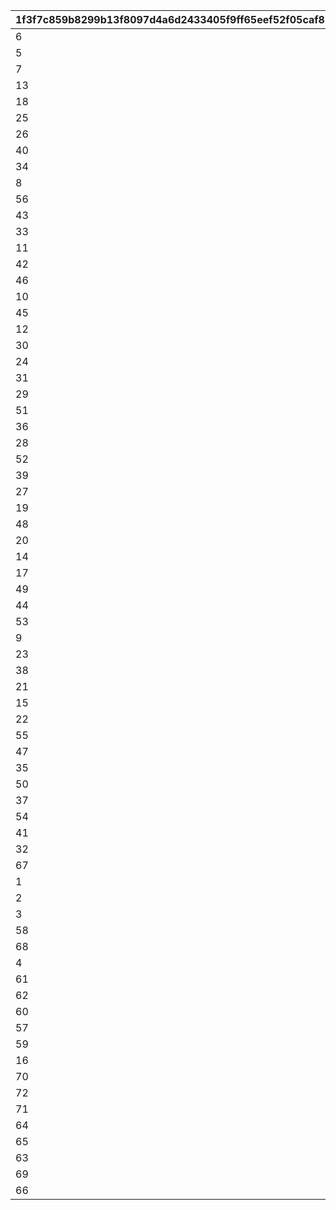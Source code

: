 |1f3f7c859b8299b13f8097d4a6d2433405f9ff65eef52f05caf8b09f7ea5398b|b0b8500715bee0debd626fca24672491e4d998d88bc8cbbbc969aa2ce72c9641|420d0ef03fe576a952c860e1ce22b5adc92733615fb24f0a695f14f8987ecefe|23d872984e68876290dfe5385eaee86dbd821d641334c2ff5d05468d3d6dfe7c|617c8eef479ea6119aa3c62506a299d7862a9c642090694ff8a6ca8b7beae136|4e5a7503cefe40a67c68ab400c72ee7b99c205b57ea083174dc9786fb5b3cbef|7ca9197334ab580362c884d9baa04a369f34b165da45e36b8e1c46475cc1deca|df5c90d74463874433e1ef9102649be33869cafcbfde7bc0fe25120ea6181250|5f78dca1f34e405736d99978066a05da633f378d854e84f942c51aeb4f8d1223|
| --- | --- | --- | --- | --- | --- | --- | --- | --- |
|6|100101|3|2|2|1|1|2|3|
|5|100201|3|1|1|3|2|1|2|
|7|100301|2|3|1|1|3|2|3|
|13|100401|2|2|2|1|3|2|3|
|18|100501|3|2|2|2|2|3|1|
|25|100601|3|2|1|1|2|3|2|
|26|100701|3|3|2|3|2|1|2|
|40|100801|2|3|2|3|3|1|1|
|34|100901|2|3|1|1|2|3|3|
|8|101001|3|1|1|3|2|1|2|
|56|101101|3|2|3|2|2|1|2|
|43|101201|1|2|3|1|2|2|3|
|33|101301|3|2|1|1|3|3|1|
|11|101401|2|1|1|3|2|2|1|
|42|101501|2|1|1|3|3|1|2|
|46|101601|3|2|3|2|3|1|1|
|10|101701|3|2|3|1|2|2|1|
|45|101801|2|1|1|3|3|2|1|
|12|102001|3|1|2|2|1|2|3|
|30|102101|3|1|1|1|3|2|2|
|24|102201|1|1|3|1|3|2|2|
|31|102301|3|2|2|1|1|3|3|
|29|102501|2|1|3|3|2|1|1|
|51|102601|3|1|2|3|1|1|2|
|36|102701|1|3|2|2|3|1|3|
|28|102801|2|1|2|2|3|1|1|
|52|102901|3|1|2|2|2|1|2|
|39|103001|3|2|1|2|3|2|1|
|27|103101|2|3|2|3|1|1|3|
|19|103201|1|2|2|3|2|1|3|
|48|103301|3|2|1|2|1|2|3|
|20|103401|1|1|2|2|2|3|2|
|14|103601|1|3|2|3|2|3|1|
|17|103701|2|3|2|1|3|3|1|
|49|103801|2|3|1|3|1|3|2|
|44|104001|1|1|3|2|1|3|2|
|53|104201|2|3|2|3|2|2|1|
|9|104301|2|3|3|1|2|1|3|
|23|104401|2|3|1|3|1|2|3|
|38|104501|2|1|1|2|2|3|2|
|21|104601|2|2|3|3|1|1|2|
|15|104701|2|3|3|1|2|3|1|
|22|104801|1|3|3|1|3|2|2|
|55|104901|2|1|2|2|2|1|3|
|47|105001|3|1|3|2|2|2|1|
|35|105101|1|3|3|3|1|2|1|
|50|105201|3|2|2|2|2|1|2|
|37|105301|2|3|2|1|3|1|3|
|54|105401|3|2|3|2|1|1|2|
|41|105501|2|1|1|2|1|3|3|
|32|105601|3|3|3|1|2|1|2|
|67|105701|3|1|2|1|2|2|2|
|1|105801|3|2|2|2|2|1|2|
|2|105901|2|1|1|3|2|2|2|
|3|106001|2|3|3|2|1|3|1|
|58|106101|3|2|2|1|2|2|3|
|68|106301|3|1|2|1|1|2|3|
|4|106401|3|1|2|1|2|3|2|
|61|106501|3|3|2|1|2|3|1|
|62|106601|3|2|2|3|1|3|1|
|60|106701|2|3|1|2|2|2|1|
|57|106801|1|1|2|1|2|3|1|
|59|107001|1|3|1|3|1|2|2|
|16|107101|1|3|2|1|3|2|2|
|70|109201|2|1|1|2|2|2|2|
|72|109301|3|2|3|2|2|1|2|
|71|109401|2|3|3|1|3|2|1|
|64|110801|2|1|3|1|2|2|2|
|65|110901|2|2|2|2|3|1|1|
|63|111001|3|3|1|3|1|2|1|
|69|111401|2|2|3|2|1|3|2|
|66|118001|1|2|3|3|2|2|1|